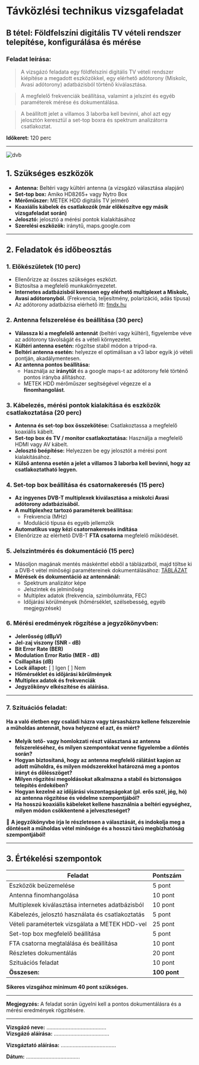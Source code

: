 # Távközlési technikus vizsgafeladat

## **B tétel:** Földfelszíni digitális TV vételi rendszer telepítése, konfigurálása és mérése

### **Feladat leírása:**    
> A vizsgázó feladata egy földfelszíni digitális TV vételi rendszer kiépítése a megadott eszközökkel, egy elérhető adótorony (Miskolc, Avasi adótorony) adatbázisból történő kiválasztása.

> A megfelelő frekvenciák beállítása, valamint a jelszint és egyéb paraméterek mérése és dokumentálása.

> A beállított jelet a villamos 3 laborba kell bevinni, ahol azt egy jelosztón keresztül a set-top boxra és spektrum analizátorra csatlakoztat.   

**Időkeret:** 120 perc  

---

![dvb](https://github.com/user-attachments/assets/3c122ca7-9e70-4e0a-92ad-e9ea1788b259)

## **1. Szükséges eszközök**
- **Antenna:** Beltéri vagy kültéri antenna (a vizsgázó választása alapján)
- **Set-top box:** Amiko HD8265+ vagy Nytro Box
- **Mérőműszer:** METEK HDD digitális TV jelmérő
- **Koaxiális kábelek és csatlakozók (már előkészítve egy másik vizsgafeladat során)**
- **Jelosztó:** jelosztó a mérési pontok kialakításához
- **Szerelési eszközök:** iránytű, maps.google.com

---

## **2. Feladatok és időbeosztás**

### **1. Előkészületek (10 perc)**
- Ellenőrizze az összes szükséges eszközt.
- Biztosítsa a megfelelő munkakörnyezetet.
- **Internetes adatbázisból keressen egy elérhető multiplexet a Miskolc, Avasi adótoronyból.** (Frekvencia, teljesítmény, polarizáció, adás típusa)
- Az adótorony adatbázisa elérhető itt: [fmdx.hu](https://www.fmdx.hu/transmitters-hng-avas.htm)

### **2. Antenna felszerelése és beállítása (30 perc)**
- **Válassza ki a megfelelő antennát** (beltéri vagy kültéri), figyelembe véve az adótorony távolságát és a vételi környezetet.
- **Kültéri antenna esetén:** rögzítse stabil módon a tripod-ra.
- **Beltéri antenna esetén:** helyezze el optimálisan a v3 labor egyik jó vételi pontján, akadálymentesen.
- **Az antenna pontos beállítása:**
  - Használja az **iránytűt** és a google maps-t az adótorony felé történő pontos irányba állításhoz.
  - METEK HDD mérőműszer segítségével végezze el a **finomhangolást**.

### **3. Kábelezés, mérési pontok kialakítása és eszközök csatlakoztatása (20 perc)**
- **Antenna és set-top box összekötése:** Csatlakoztassa a megfelelő koaxiális kábelt.
- **Set-top box és TV / monitor csatlakoztatása:** Használja a megfelelő HDMI vagy AV kábelt.
- **Jelosztó beépítése:** Helyezzen be egy jelosztót a mérési pont kialakításához.
- **Külső antenna esetén a jelet a villamos 3 laborba kell bevinni, hogy az csatlakoztatható legyen.**

### **4. Set-top box beállítása és csatornakeresés (15 perc)**
- **Az ingyenes DVB-T multiplexek kiválasztása a miskolci Avasi adótorony adatbázisából.**
- **A multiplexhez tartozó paraméterek beállítása:**
  - Frekvencia (MHz)
  - Moduláció típusa és egyéb jellemzők
- **Automatikus vagy kézi csatornakeresés indítása**
- Ellenőrizze az elérhető DVB-T **FTA csatorna** megfelelő működését.

### **5. Jelszintmérés és dokumentáció (15 perc)**
- Másoljon magának mentés máskénttel ebből a táblázatból, majd töltse ki a DVB-t vétel minőségi paramétereinek dokumentálásához: [TÁBLÁZAT](https://docs.google.com/spreadsheets/d/1NkTK1tls5gR6LeJ_V9S_o9S0uxuxc8ZEIHaER2DFV2k/edit?gid=0#gid=0)
- **Mérések és dokumentáció az antennánál:**
  - Spektrum analizátor képe
  - Jelszintek és jelminőség
  - Multiplex adatok (frekvencia, szimbólumráta, FEC)
  - Időjárási körülmények (hőmérséklet, szélsebesség, egyéb megjegyzések)

### **6. Mérési eredmények** rögzítése a jegyzőkönyvben:
  - **Jelerősség (dBμV)**
  - **Jel-zaj viszony (SNR - dB)**
  - **Bit Error Rate (BER)**
  - **Modulation Error Ratio (MER - dB)**
  - **Csillapítás (dB)**
  - **Lock állapot:** [ ] Igen [ ] Nem
  - **Hőmérséklet és időjárási körülmények**
  - **Multiplex adatok és frekvenciák**
- **Jegyzőkönyv elkészítése és aláírása.**

--- 

### **7. Szituációs feladat:**

#### Ha a való életben egy családi házra vagy társasházra kellene felszerelnie a műholdas antennát, hova helyezné el azt, és miért?

- **Melyik tető- vagy homlokzati részt választaná az antenna felszereléséhez, és milyen szempontokat venne figyelembe a döntés során?**  
- **Hogyan biztosítaná, hogy az antenna megfelelő rálátást kapjon az adott műholdra, és milyen módszerekkel határozná meg a pontos irányt és dőlésszöget?**  
- **Milyen rögzítési megoldásokat alkalmazna a stabil és biztonságos telepítés érdekében?**  
- **Hogyan kezelné az időjárási viszontagságokat (pl. erős szél, jég, hó) az antenna rögzítése és védelme szempontjából?**  
- **Ha hosszú koaxiális kábeleket kellene használnia a beltéri egységhez, milyen módon csökkentené a jelveszteséget?**  

📌 **A jegyzőkönyvbe írja le részletesen a választását, és indokolja meg a döntéseit a műholdas vétel minősége és a hosszú távú megbízhatóság szempontjából!**

---

## **3. Értékelési szempontok**

| Feladat | Pontszám |
|---------|----------|
| Eszközök beüzemelése | 5 pont |
| Antenna finomhangolása | 10 pont |
| Multiplexek kiválasztása internetes adatbázisból | 10 pont |
| Kábelezés, jelosztó használata és csatlakoztatás | 5 pont |
| Vételi paramétertek vizsgálata a METEK HDD-vel | 25 pont |
| Set-top box megfelelő beállítása | 5 pont |
| FTA csatorna megtalálása és beállítása | 10 pont |
| Részletes dokumentálás  | 20 pont |
| Szituációs feladat  | 10 pont |
| **Összesen:** | **100 pont** |

**Sikeres vizsgához minimum 40 pont szükséges.**   

---

**Megjegyzés:** A feladat során ügyelni kell a pontos dokumentálásra és a mérési eredmények rögzítésére.

---

**Vizsgázó neve:** ........................................  
**Vizsgázó aláírása:** .....................................

**Vizsgáztató aláírása:** .....................................

**Dátum:** ....................................
